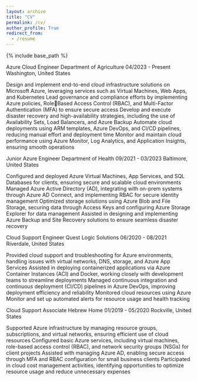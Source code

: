 ```yaml
---
layout: archive
title: "CV"
permalink: /cv/
author_profile: True
redirect_from:
  - /resume
---
```


{% include base_path %}

Azure Cloud Engineer
Department of Agriculture
04/2023 - Present Washington, United States

Design and implement end-to-end cloud infrastructure solutions on Microsoft
Azure, leveraging services such as Virtual Machines, Web Apps, and Kubernetes
Lead governance and compliance efforts by implementing Azure policies, RoleBased Access Control (RBAC), and Multi-Factor Authentication (MFA) to ensure
secure access
Develop and execute disaster recovery and high-availability strategies, including
the use of Availability Sets, Load Balancers, and Azure Backup
Automate cloud deployments using ARM templates, Azure DevOps, and CI/CD
pipelines, reducing manual effort and deployment time
Monitor and maintain cloud performance using Azure Monitor, Log Analytics, and
Application Insights, ensuring smooth operations

Junior Azure Engineer
Department of Health
09/2021 - 03/2023 Baltimore, United States

Configured and deployed Azure Virtual Machines, App Services, and SQL
Databases for clients, ensuring secure and scalable cloud environments
Managed Azure Active Directory (AD), integrating with on-prem systems through
Azure AD Connect, and implementing RBAC for secure identity management
Optimized storage solutions using Azure Blob and File Storage, securing data
through Access Keys and configuring Azure Storage Explorer for data
management
Assisted in designing and implementing Azure Backup and Site Recovery
solutions to ensure seamless disaster recovery

Cloud Support Engineer
Quest Logic Solutions
06/2020 - 08/2021 Riverdale, United States

Provided cloud support and troubleshooting for Azure environments, handling
issues with virtual networks, DNS, storage, and Azure App Services
Assisted in deploying containerized applications via Azure Container Instances
(ACI) and Docker, working closely with development teams to streamline
deployments
Managed continuous integration and continuous deployment (CI/CD) pipelines in
Azure DevOps, improving deployment efficiency and reliability
Monitored cloud resources using Azure Monitor and set up automated alerts for
resource usage and health tracking

Cloud Support Associate
Hebrew Home
01/2019 - 05/2020 Rockville, United States

Supported Azure infrastructure by managing resource groups, subscriptions, and
virtual networks, ensuring efficient use of cloud resources
Configured basic Azure services, including virtual machines, role-based access
control (RBAC), and network security groups (NSGs) for client projects
Assisted with managing Azure AD, enabling secure access through MFA and
RBAC configuration for small business clients
Participated in cloud cost management activities, identifying opportunities to
optimize resource usage and reduce unnecessary expenses
  
